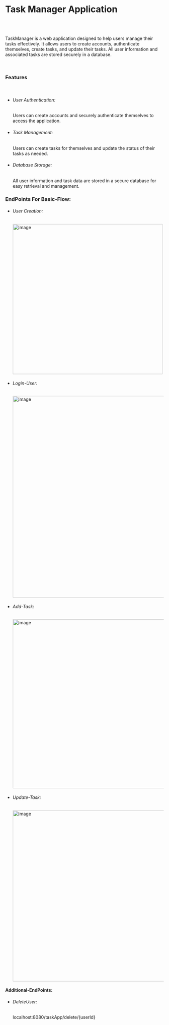 <h1>Task Manager Application</h1>
<br></br>
<p>
TaskManager is a web application designed to help users manage their tasks effectively. It allows users to create accounts, authenticate themselves, create tasks, and update their tasks. All user information and associated tasks are stored securely in a database.
</p>
<br>
<h3>Features</h3>
<br>
<ul>
  <li><h6>User Authentication:</h6>Users can create accounts and securely authenticate themselves to access the application.</li>
  <li><h6>Task Management:</h6>Users can create tasks for themselves and update the status of their tasks as needed.</li>
  <li><h6>Database Storage: </h6>All user information and task data are stored in a secure database for easy retrieval and management.</li>
</ul>

<h3>EndPoints For Basic-Flow:</h3>

<ul>
  <li><h6>User Creation:</h6><img width="476" alt="image" src="https://github.com/PallKum/TaskManagerBackend/assets/160822819/a58555a1-495d-474e-992b-79caff1a1764">
</li>
<li><h6>Login-User:</h6><img width="639" alt="image" src="https://github.com/PallKum/TaskManagerBackend/assets/160822819/fe777cab-577b-4db3-b892-4a2f23a428ca">
</li>
<li><h6>Add-Task:</h6><img width="536" alt="image" src="https://github.com/PallKum/TaskManagerBackend/assets/160822819/c6e4e6b3-b14a-485b-8550-7563e2a173ad">
</li>
<li><h6>Update-Task:</h6><img width="542" alt="image" src="https://github.com/PallKum/TaskManagerBackend/assets/160822819/9a5494bb-5fdb-4d83-9451-c8a22807a89b">
</li>
  
</ul>


<h4>Additional-EndPoints:</h4>

<ul>
  <li><h6>DeleteUser:</h6><href>localhost:8080/taskApp/delete/{userId}</li>
</ul>



